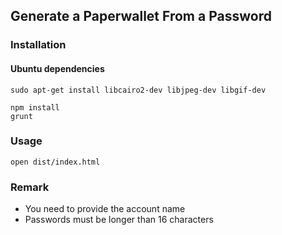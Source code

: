## Generate a Paperwallet From a Password

### Installation
#### Ubuntu dependencies
```
sudo apt-get install libcairo2-dev libjpeg-dev libgif-dev
```

    npm install
    grunt

### Usage

    open dist/index.html

### Remark

* You need to provide the account name
* Passwords must be longer than 16 characters
